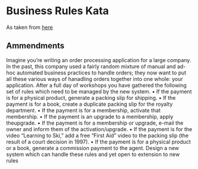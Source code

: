 # Business Rules Kata

As taken from [here](http://codekata.com/kata/kata16-business-rules/)

## Ammendments

Imagine you’re writing an order processing application for a large company. In the past, this company used a fairly
random mixture of manual and ad-hoc automated business practices to handle orders; they now want to put all these
various ways of hanadling orders together into one whole: your application. After a full day of workshops you have
gathered the following set of rules which need to be managed by the new system.
• If the payment is for a physical product, generate a packing slip for shipping.
• If the payment is for a book, create a duplicate packing slip for the royalty department.
• If the payment is for a membership, activate that membership.
• If the payment is an upgrade to a membership, apply theupgrade.
• If the payment is for a membership or upgrade, e-mail the owner and inform them of the activation/upgrade.
• If the payment is for the video “Learning to Ski,” add a free “First Aid” video to the packing slip (the result of a court
decision in 1997).
• If the payment is for a physical product or a book, generate a commission payment to the agent.
Design a new system which can handle these rules and yet open to extension to new rules

